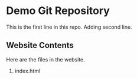 # Demo Git Repository

This is the first line in this repo.
Adding second line.

## Website Contents

Here are the files in the website.

1. index.html

